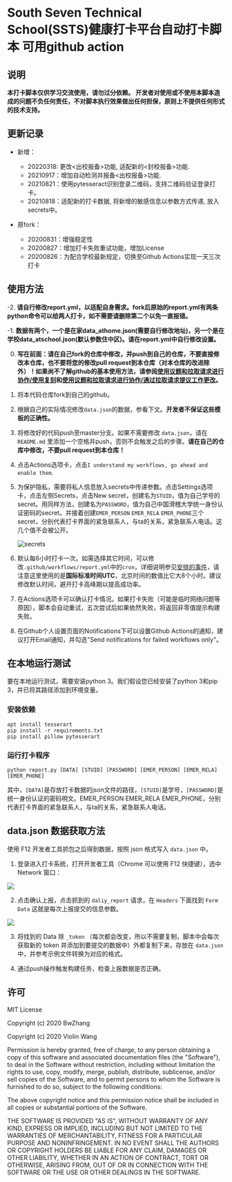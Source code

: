# South Seven Technical School(SSTS)健康打卡平台自动打卡脚本 可用github action

## 说明

**本打卡脚本仅供学习交流使用，请勿过分依赖。 开发者对使用或不使用本脚本造成的问题不负任何责任，不对脚本执行效果做出任何担保，原则上不提供任何形式的技术支持。**

## 更新记录
- 新增：
  - 20220318: 更改<出校报备>功能, 适配新的<封校报备>功能.
  - 20210917：增加自动检测并报备<出校报备>功能.
  - 20210821：使用pytesseract识别登录二维码，支持二维码验证登录打卡。
  - 20210818：适配新的打卡数据, 将新增的敏感信息以参数方式传递, 放入secrets中。

- 原fork：
  - 20200831：增强稳定性
  - 20200827：增加打卡失败重试功能，增加License
  - 20200826：为配合学校最新规定，切换至Github Actions实现一天三次打卡
 
## 使用方法

-2. **请自行修改report.yml，以适配自身需求。fork后原始的report.yml有两条python命令可以给两人打卡，如不需要请删除第二个以免一直报错。**

-1. **数据有两个，一个是在家data_athome.json(需要自行修改地址)，另一个是在学校data_atschool.json(默认参数住中区)。请在report.yml中自行修改设置。**

0. **写在前面：请在自己fork的仓库中修改，并push到自己的仓库，不要直接修改本仓库，也不要将您的修改pull request到本仓库（对本仓库的改进除外）！如果尚不了解github的基本使用方法，请参阅[使用议题和拉取请求进行协作/使用复刻](https://docs.github.com/cn/github/collaborating-with-issues-and-pull-requests/working-with-forks)和[使用议题和拉取请求进行协作/通过拉取请求提议工作更改](https://docs.github.com/cn/github/collaborating-with-issues-and-pull-requests/proposing-changes-to-your-work-with-pull-requests)。**

1. 将本代码仓库fork到自己的github。

2. 根据自己的实际情况修改`data.json`的数据，参看下文。**开发者不保证这些模板的正确性。**

3. 将修改好的代码push至master分支。如果不需要修改 `data.json`，请在 `README.md` 里添加一个空格并push，否则不会触发之后的步骤。**请在自己的仓库中修改，不要pull request到本仓库！**

4. 点击Actions选项卡，点击`I understand my workflows, go ahead and enable them`.

5. 为保护隐私，需要将私人信息放入secrets中传递参数。点击Settings选项卡，点击左侧Secrets，点击New secret，创建名为`STUID`，值为自己学号的secret。用同样方法，创建名为`PASSWORD`，值为自己中国滑稽大学统一身份认证密码的secret。并接着创建`EMER_PERSON` `EMER_RELA` `EMER_PHONE`三个secret，分别代表打卡界面的紧急联系人，与ta的关系，紧急联系人电话。这几个值不会被公开。

   ![secrets](imgs/image-20200826215037042.png)

6. 默认每6小时打卡一次。如需选择其它时间，可以修改`.github/workflows/report.yml`中的`cron`，详细说明参见[安排的事件](https://docs.github.com/cn/actions/reference/events-that-trigger-workflows#scheduled-events)，请注意这里使用的是**国际标准时间UTC**，北京时间的数值比它大8个小时。建议修改默认时间，避开打卡高峰期以提高成功率。

7. 在Actions选项卡可以确认打卡情况。如果打卡失败（可能是临时网络问题等原因），脚本会自动重试，五次尝试后如果依然失败，将返回非零值提示构建失败。

8. 在Github个人设置页面的Notifications下可以设置Github Actions的通知，建议打开Email通知，并勾选"Send notifications for failed workflows only"。

## 在本地运行测试

要在本地运行测试，需要安装python 3。我们假设您已经安装了python 3和pip 3，并已将其路径添加到环境变量。

### 安装依赖

```shell
apt install tesserart
pip install -r requirements.txt
pip install pillow pytesserart
```

### 运行打卡程序

```shell
python report.py [DATA] [STUID] [PASSWORD] [EMER_PERSON] [EMER_RELA] [EMER_PHONE]
```
其中，`[DATA]`是存放打卡数据的json文件的路径，`[STUID]`是学号，`[PASSWORD]`是统一身份认证的密码明文。EMER_PERSON EMER_RELA EMER_PHONE，分别代表打卡界面的紧急联系人，与ta的关系，紧急联系人电话。

## data.json 数据获取方法

使用 F12 开发者工具抓包之后得到数据，按照 json 格式写入 `data.json` 中。

1. 登录进入打卡系统，打开开发者工具（Chrome 可以使用 F12 快捷键），选中 Network 窗口：

![](./imgs/1.png)

2. 点击确认上报，点击抓到的 `daliy_report` 请求，在 `Headers` 下面找到 `Form Data` 这就是每次上报提交的信息参数。

![](./imgs/2.png)

3. 将找到的 Data 除 `_token` （每次都会改变，所以不需要复制，脚本中会每次获取新的 token 并添加到要提交的数据中）外都复制下来，存放在 `data.json` 中，并参考示例文件转换为对应的格式。

4. 通过push操作触发构建任务，检查上报数据是否正确。

## 许可

MIT License
 
Copyright (c) 2020 BwZhang

Copyright (c) 2020 Violin Wang

Permission is hereby granted, free of charge, to any person obtaining a copy
of this software and associated documentation files (the "Software"), to deal
in the Software without restriction, including without limitation the rights
to use, copy, modify, merge, publish, distribute, sublicense, and/or sell
copies of the Software, and to permit persons to whom the Software is
furnished to do so, subject to the following conditions:

The above copyright notice and this permission notice shall be included in all
copies or substantial portions of the Software.

THE SOFTWARE IS PROVIDED "AS IS", WITHOUT WARRANTY OF ANY KIND, EXPRESS OR
IMPLIED, INCLUDING BUT NOT LIMITED TO THE WARRANTIES OF MERCHANTABILITY,
FITNESS FOR A PARTICULAR PURPOSE AND NONINFRINGEMENT. IN NO EVENT SHALL THE
AUTHORS OR COPYRIGHT HOLDERS BE LIABLE FOR ANY CLAIM, DAMAGES OR OTHER
LIABILITY, WHETHER IN AN ACTION OF CONTRACT, TORT OR OTHERWISE, ARISING FROM,
OUT OF OR IN CONNECTION WITH THE SOFTWARE OR THE USE OR OTHER DEALINGS IN THE
SOFTWARE.

